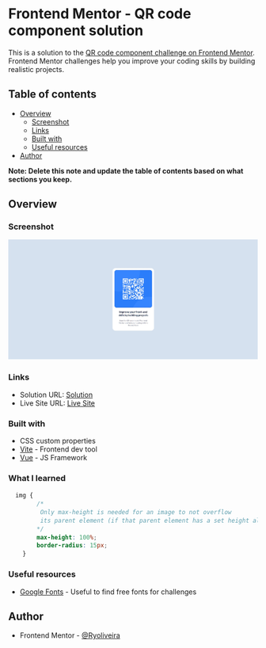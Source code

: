 # Frontend Mentor - QR code component solution

This is a solution to the [QR code component challenge on Frontend Mentor](https://www.frontendmentor.io/challenges/qr-code-component-iux_sIO_H). Frontend Mentor challenges help you improve your coding skills by building realistic projects. 

## Table of contents

- [Overview](#overview)
  - [Screenshot](#screenshot)
  - [Links](#links)
  - [Built with](#built-with)
  - [Useful resources](#useful-resources)
- [Author](#author)

**Note: Delete this note and update the table of contents based on what sections you keep.**

## Overview

### Screenshot

![Screenshot of solution](./screenshot.jpg)

### Links

- Solution URL: [Solution](https://www.frontendmentor.io/solutions/qr-component-using-padding-and-border-radius-with-a-bit-of-font-css-IrBrFHDvWs)
- Live Site URL: [Live Site](https://ryoliveira.github.io/QR-component/)


### Built with

- CSS custom properties
- [Vite](https://vitejs.dev/) - Frontend dev tool
- [Vue](https://vuejs.org/) - JS Framework



### What I learned

```scss
  img {
        /*
         Only max-height is needed for an image to not overflow
         its parent element (if that parent element has a set height also)
        */
        max-height: 100%;
        border-radius: 15px;
    }
```

### Useful resources

- [Google Fonts](https://fonts.google.com/) - Useful to find free fonts for challenges

## Author
- Frontend Mentor - [@Ryoliveira](https://www.frontendmentor.io/profile/Ryoliveira)

